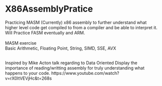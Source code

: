 # X86AssemblyPratice
Practicing MASM (Currently) x86 assembly to further understand what higher level code get compiled to from a compiler and be able to interpret it.
Will Practice FASM eventually and ARM.
<br/>
<br/>
MASM exercise 
<br/>
Basic Arithmetic, Floating Point, String, SIMD, SSE, AVX


<br/>
Inspired by Mike Acton talk regarding to Data Oriented 
Display the importance of reading/writting assembly for truly understanding what happens to your code.
https://www.youtube.com/watch?v=rX0ItVEVjHc&t=268s
